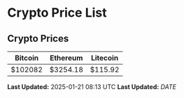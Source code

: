 # Crypto Price List

## Crypto Prices
| Bitcoin | Ethereum | Litecoin |
| ------- | -------- | -------- |
| $102082 | $3254.18 | $115.92 |
**Last Updated:** 2025-01-21 08:13 UTC
**Last Updated:** $DATE$
